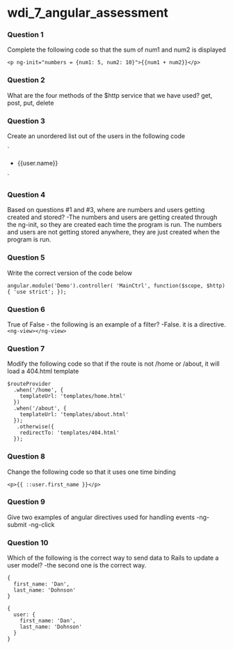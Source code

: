 wdi_7_angular_assessment
========================

### Question 1

Complete the following code so that the sum of num1 and num2 is displayed

`<p ng-init="numbers = {num1: 5, num2: 10}">{{num1 + num2}}</p>`

### Question 2

What are the four methods of the $http service that we have used?
get, post, put, delete

### Question 3

Create an unordered list out of the users in the following code

`<ul ng-init="users = [{name: 'Dan'}, {name: 'Ella'}]">
  <li ng-repeat="user in users">{{user.name}}</li>
</ul>`

### Question 4

Based on questions #1 and #3, where are numbers and users getting created and stored?
  -The numbers and users are getting created through the ng-init, so they are created each time
the program is run. The numbers and users are not getting stored anywhere, they are just
created when the program is run.


### Question 5

Write the correct version of the code below

`angular.module('Demo').controller( 'MainCtrl', function($scope, $http) {
  'use strict';
  });`

### Question 6

True of False - the following is an example of a filter?
-False. it is a directive.
`<ng-view></ng-view>`

### Question 7

Modify the following code so that if the route is not /home or /about, it will load a 404.html template

```
$routeProvider
  .when('/home', {
    templateUrl: 'templates/home.html'
  })
  .when('/about', {
    templateUrl: 'templates/about.html'
  });
   .otherwise({
    redirectTo: 'templates/404.html'
  });
```

### Question 8

Change the following code so that it uses one time binding

`<p>{{ ::user.first_name }}</p>`

### Question 9

Give two examples of angular directives used for handling events
-ng-submit
-ng-click
### Question 10

Which of the following is the correct way to send data to Rails to update a user model?
-the second one is the correct way.
```
{
  first_name: 'Dan',
  last_name: 'Dohnson'
}
```

```
{
  user: {
    first_name: 'Dan',
    last_name: 'Dohnson'
  }
}
```
